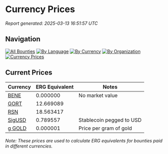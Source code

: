 # Currency Prices

*Report generated: 2025-03-13 16:51:57 UTC*

## Navigation

[![All Bounties](https://img.shields.io/badge/All_Bounties-103-blue)](all.md) [![By Language](https://img.shields.io/badge/By_Language-6-green)](all.md#bounties-by-programming-language) [![By Currency](https://img.shields.io/badge/By_Currency-7-yellow)](all.md#bounties-by-currency) [![By Organization](https://img.shields.io/badge/By_Organization-5-orange)](all.md#bounties-by-organization) [![Currency Prices](https://img.shields.io/badge/Currency_Prices-5-purple)](currency_prices.md)

## Current Prices

| Currency | ERG Equivalent | Notes |
|----------|----------------|-------|
| [BENE](by_currency/bene.md) | 0.000000 | No market value |
| [GORT](by_currency/gort.md) | 12.669089 |  |
| [RSN](by_currency/rsn.md) | 18.563417 |  |
| [SigUSD](by_currency/sigusd.md) | 0.789557 | Stablecoin pegged to USD |
| [g GOLD](by_currency/g_gold.md) | 0.000001 | Price per gram of gold |

*Note: These prices are used to calculate ERG equivalents for bounties paid in different currencies.*
